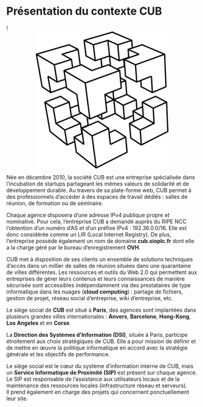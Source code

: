 # Présentation du contexte CUB

!<img src="cub.png" alt="Présentation du contexte CUB" width="350" style="display:block; margin:auto;"/>


Née en décembre 2010, la société CUB est une entreprise spécialisée dans l’incubation de startups partageant les mêmes valeurs de solidarité et de développement durable. Au travers de sa plate-forme web, CUB permet à des professionnels d’accéder à des espaces de travail dédiés : salles de réunion, de formation ou de séminaire.

Chaque agence disposera d’une adresse IPv4 publique propre et nominative. Pour cela, l’entreprise CUB a demandé auprès du RIPE NCC l’obtention d’un numéro d’AS et d’un préfixe IPv4 : 192.36.0.0/16. Elle est donc considérée comme un LIR (Local Internet Registry). De plus, l’entreprise possède également un nom de domaine **cub.sioplc.fr** dont elle a la charge géré par le bureau d’enregistrement **OVH**.

CUB met à disposition de ses clients un ensemble de solutions techniques d’accès dans un millier de salles de réunion situées dans une quarantaine de villes différentes. Les ressources et outils du Web 2.0 qui permettent aux entreprises de gérer leurs contenus et leurs connaissances de manière sécurisée sont accessibles indépendamment via des prestataires de type informatique dans les nuages (**cloud computing**) : partage de fichiers, gestion de projet, réseau social d’entreprise, wiki d’entreprise, etc.

Le siège social de **CUB** est situé à **Paris**, des agences sont implantées dans plusieurs grandes villes internationales : **Anvers**, **Barcelone**, **Hong-Kong**, **Los Angeles** et en **Corse**.

La **Direction des Systèmes d’Information (DSI)**, située à Paris, participe étroitement aux choix stratégiques de CUB. Elle a pour mission de définir et de mettre en œuvre la politique informatique en accord avec la stratégie générale et les objectifs de performance.

Le siège social est le cœur du système d’information interne de CUB, mais un **Service Informatique de Proximité (SIP)** est présent sur chaque agence.  
Le SIP est responsable de l’assistance aux utilisateurs locaux et de la maintenance des ressources locales (infrastructure réseau et serveurs).  
Il prend également en charge des projets qui concernent ponctuellement leur site.

